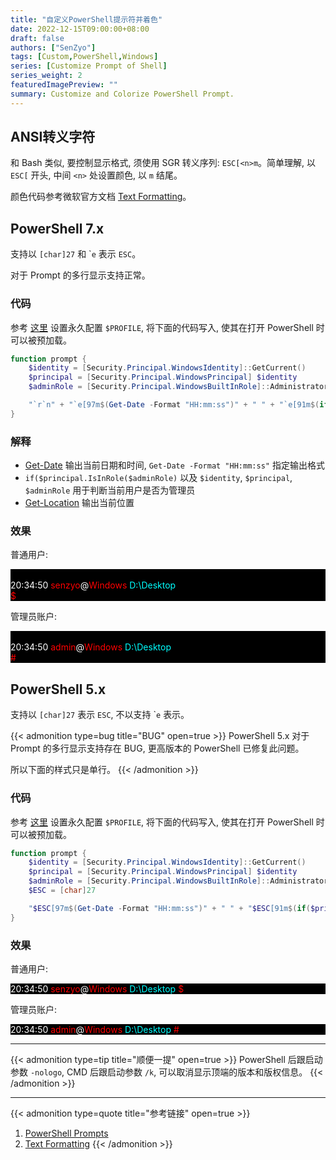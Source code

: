 ```yaml
---
title: "自定义PowerShell提示符并着色"
date: 2022-12-15T09:00:00+08:00
draft: false
authors: ["SenZyo"]
tags: [Custom,PowerShell,Windows]
series: [Customize Prompt of Shell]
series_weight: 2
featuredImagePreview: ""
summary: Customize and Colorize PowerShell Prompt.
---
```


## ANSI转义字符

和 Bash 类似, 要控制显示格式, 须使用 SGR 转义序列: `ESC[<n>m`。简单理解, 以 `ESC[` 开头, 中间 `<n>` 处设置颜色, 以 `m` 结尾。

颜色代码参考微软官方文档 [Text Formatting](https://learn.microsoft.com/en-us/windows/console/console-virtual-terminal-sequences#text-formatting)。

## PowerShell 7.x

支持以 `[char]27` 和 \``e` 表示 `ESC`。

对于 Prompt 的多行显示支持正常。

### 代码

参考 [这里](../2020-1/#永久代理-1) 设置永久配置 `$PROFILE`, 将下面的代码写入, 使其在打开 PowerShell 时可以被预加载。

```powershell
function prompt {
    $identity = [Security.Principal.WindowsIdentity]::GetCurrent()
    $principal = [Security.Principal.WindowsPrincipal] $identity
    $adminRole = [Security.Principal.WindowsBuiltInRole]::Administrator

    "`r`n" + "`e[97m$(Get-Date -Format "HH:mm:ss")" + " " + "`e[91m$(if($principal.IsInRole($adminRole)) { "admin" } else { "senzyo" })" + "`e[97m@" + "`e[91m$env:computername" + " " + "`e[96m$(Get-Location)" + "`r`n" + "`e[91m$(if($principal.IsInRole($adminRole)) { "#" } else { "$" }) `e[0m"
}
```

### 解释

- [Get-Date](https://learn.microsoft.com/en-us/powershell/module/microsoft.powershell.utility/get-date) 输出当前日期和时间, `Get-Date -Format "HH:mm:ss"` 指定输出格式
- `if($principal.IsInRole($adminRole)` 以及 `$identity`, `$principal`, `$adminRole` 用于判断当前用户是否为管理员
- [Get-Location](https://learn.microsoft.com/en-us/powershell/module/microsoft.powershell.management/get-location) 输出当前位置

### 效果

普通用户:

<div style="background-color:black">
    <br /><span style="color:white;">20:34:50</span> <span style="color:red;">senzyo</span><span style="color:white;">@</span><span style="color:red;">Windows</span> <span style="color:cyan;">D:\Desktop</span><div></div><span style="color:red;">$ </span>
</div>

管理员账户:

<div style="background-color:black">
    <br /><span style="color:white;">20:34:50</span> <span style="color:red;">admin</span><span style="color:white;">@</span><span style="color:red;">Windows</span> <span style="color:cyan;">D:\Desktop</span><div></div><span style="color:red;"># </span>
</div>

## PowerShell 5.x

支持以 `[char]27` 表示 `ESC`, 不以支持 \``e` 表示。

{{< admonition type=bug title="BUG" open=true >}}
PowerShell 5.x 对于 Prompt 的多行显示支持存在 BUG, 更高版本的 PowerShell 已修复此问题。

所以下面的样式只是单行。
{{< /admonition >}}

### 代码

参考 [这里](../2020-1/#永久代理-1) 设置永久配置 `$PROFILE`, 将下面的代码写入, 使其在打开 PowerShell 时可以被预加载。

```powershell
function prompt {
    $identity = [Security.Principal.WindowsIdentity]::GetCurrent()
    $principal = [Security.Principal.WindowsPrincipal] $identity
    $adminRole = [Security.Principal.WindowsBuiltInRole]::Administrator
    $ESC = [char]27

    "$ESC[97m$(Get-Date -Format "HH:mm:ss")" + " " + "$ESC[91m$(if($principal.IsInRole($adminRole)) { "admin" } else { "senzyo" })" + "$ESC[97m@" + "$ESC[91m$env:computername" + " " + "$ESC[96m$(Get-Location)" + "$ESC[91m$(if($principal.IsInRole($adminRole)) { " #" } else { " $" }) $ESC[0m"
}
```

### 效果

普通用户:

<div style="background-color:black">
    <span style="color:white;">20:34:50</span> <span style="color:red;">senzyo</span><span style="color:white;">@</span><span style="color:red;">Windows</span> <span style="color:cyan;">D:\Desktop</span> <span style="color:red;">$ </span>
</div>

管理员账户:

<div style="background-color:black">
    <span style="color:white;">20:34:50</span> <span style="color:red;">admin</span><span style="color:white;">@</span><span style="color:red;">Windows</span> <span style="color:cyan;">D:\Desktop</span> <span style="color:red;"># </span>
</div>

--------------------

{{< admonition type=tip title="顺便一提" open=true >}}
PowerShell 后跟启动参数 `-nologo`, CMD 后跟启动参数 `/k`, 可以取消显示顶端的版本和版权信息。
{{< /admonition >}}

--------------------

{{< admonition type=quote title="参考链接" open=true >}}
1. [PowerShell Prompts](https://learn.microsoft.com/en-us/powershell/module/microsoft.powershell.core/about/about_prompts)
2. [Text Formatting](https://learn.microsoft.com/en-us/windows/console/console-virtual-terminal-sequences#text-formatting)
{{< /admonition >}}
